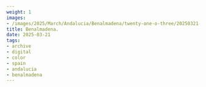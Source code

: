 ```yaml
---
weight: 1
images:
- /images/2025/March/Andalucia/Benalmadena/twenty-one-o-three/20250321-_DSC8608.jpg
title: Benalmadena.
date: 2025-03-21
tags:
- archive
- digital
- color
- spain
- andalucia
- benalmadena
---
```


